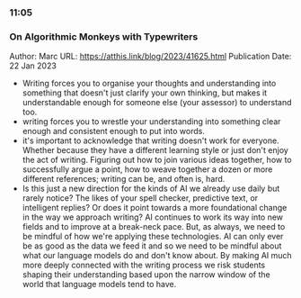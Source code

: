 ### 11:05

### On Algorithmic Monkeys with Typewriters

Author: Marc
URL: https://atthis.link/blog/2023/41625.html
Publication Date: 22 Jan 2023

- Writing forces you to organise your thoughts and understanding into something that doesn't just clarify your own thinking, but makes it understandable enough for someone else (your assessor) to understand too.
- writing forces you to wrestle your understanding into something clear enough and consistent enough to put into words.
- it's important to acknowledge that writing doesn't work for everyone. Whether because they have a different learning style or just don't enjoy the act of writing. Figuring out how to join various ideas together, how to successfully argue a point, how to weave together a dozen or more different references; writing can be, and often is, hard.
- Is this just a new direction for the kinds of AI we already use daily but rarely notice? The likes of your spell checker, predictive text, or intelligent replies? Or does it point towards a more foundational change in the way we approach writing? AI continues to work its way into new fields and to improve at a break-neck pace. But, as always, we need to be mindful of how we're applying these technologies. AI can only ever be as good as the data we feed it and so we need to be mindful about what our language models do and don't know about. By making AI much more deeply connected with the writing process we risk students shaping their understanding based upon the narrow window of the world that language models tend to have.
